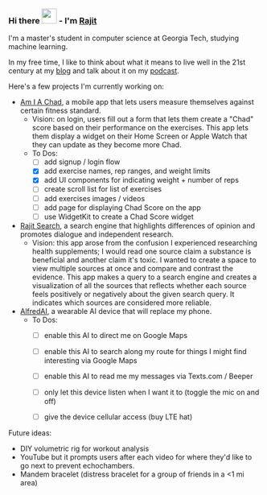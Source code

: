 ### Hi there <img src="https://raw.githubusercontent.com/MartinHeinz/MartinHeinz/master/wave.gif" width="30px"> - I'm [Rajit](https://rajitkhanna.com)

I'm a master's student in computer science at Georgia Tech, studying machine learning.

In my free time, I like to think about what it means to live well in the 21st century at my [blog](https://rajitkhanna.com) and talk about it on my [podcast](https://rajitkhanna.com/podcast).

Here's a few projects I'm currently working on:
- [Am I A Chad](https://github.com/rajitkhanna/amiachadapp), a mobile app that lets users measure themselves against certain fitness standard.
  - Vision: on login, users fill out a form that lets them create a "Chad" score based on their performance on the exercises. This app lets them display a widget on their Home Screen or Apple Watch that they can update as they become more Chad.
  - To Dos:
    - [ ] add signup / login flow
    - [x] add exercise names, rep ranges, and weight limits
    - [x] add UI components for indicating weight + number of reps 
    - [ ] create scroll list for list of exercises
    - [ ] add exercises images / videos
    - [ ] add page for displaying Chad Score on the app
    - [ ] use WidgetKit to create a Chad Score widget
- [Rajit Search](https://github.com/rajitkhanna/search_engine), a search engine that highlights differences of opinion and promotes dialogue and independent research.
  - Vision: this app arose from the confusion I experienced researching health supplements; I would read one source claim a substance is beneficial and another claim it's toxic. I wanted to create a space to view multiple sources at once and compare and contrast the evidence. This app makes a query to a search engine and creates a visualization of all the sources that reflects whether each source feels positively or negatively about the given search query. It indicates which sources are considered more reliable. 
- [AlfredAI](https://github.com/rajitkhanna/AlfredAI), a wearable AI device that will replace my phone.
  - To Dos:
    - [ ] enable this AI to direct me on Google Maps
    - [ ] enable this AI to search along my route for things I might find interesting via Google Maps
    - [ ] enable this AI to read me my messages via Texts.com / Beeper
    - [ ] only let this device listen when I want it to (toggle the mic on and off)
    - [ ] give the device cellular access (buy LTE hat)


Future ideas:
- DIY volumetric rig for workout analysis
- YouTube but it prompts users after each video for where they'd like to go next to prevent echochambers.
- Mandem bracelet (distress bracelet for a group of friends in a <1 mi area)
